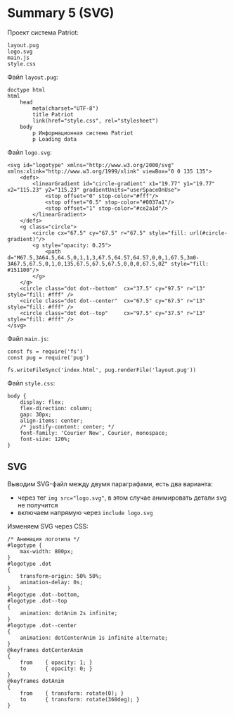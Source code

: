 # Summary 5 (SVG)
Проект система Patriot:

    layout.pug
    logo.svg
    main.js
    style.css

Файл `layout.pug`:

    doctype html
    html
        head
            meta(charset="UTF-8")
            title Patriot
            link(href="style.css", rel="stylesheet")
        body
            p Информационная система Patriot
            p Loading data

Файл `logo.svg`:

    <svg id="logotype" xmlns="http://www.w3.org/2000/svg" xmlns:xlink="http://www.w3.org/1999/xlink" viewBox="0 0 135 135">
        <defs>
            <linearGradient id="circle-gradient" x1="19.77" y1="19.77" x2="115.23" y2="115.23" gradientUnits="userSpaceOnUse">
                <stop offset="0" stop-color="#fff"/>
                <stop offset="0.5" stop-color="#0037a1"/>
                <stop offset="1" stop-color="#ce2a1d"/>
            </linearGradient>
        </defs>
        <g class="circle">
            <circle cx="67.5" cy="67.5" r="67.5" style="fill: url(#circle-gradient)"/>
            <g style="opacity: 0.25">
                <path d="M67.5,3A64.5,64.5,0,1,1,3,67.5,64.57,64.57,0,0,1,67.5,3m0-3A67.5,67.5,0,1,0,135,67.5,67.5,67.5,0,0,0,67.5,0Z" style="fill: #151100"/>
            </g>
        </g>
        <circle class="dot dot--bottom"  cx="37.5" cy="97.5" r="13" style="fill: #fff" />
        <circle class="dot dot--center"  cx="67.5" cy="67.5" r="13" style="fill: #fff" />
        <circle class="dot dot--top"     cx="97.5" cy="37.5" r="13" style="fill: #fff" />
    </svg>

Файл `main.js`:

    const fs = require('fs')
    const pug = require('pug')

    fs.writeFileSync('index.html', pug.renderFile('layout.pug'))

Файл `style.css`:

    body {
        display: flex;
        flex-direction: column;
        gap: 30px;
        align-items: center;
        /* justify-content: center; */
        font-family: 'Courier New', Courier, monospace;
        font-size: 120%;
    }

## SVG
Выводим SVG-файл между двумя параграфами, есть два варианта:
- через тег `img src="logo.svg"`, в этом случае анимировать детали svg не получится
- включаем напрямую через `include logo.svg`

Изменяем SVG через CSS:

    /* Анимация логотипа */
    #logotype {
        max-width: 800px;
    }
    #logotype .dot
    { 
        transform-origin: 50% 50%;
        animation-delay: 0s;
    }
    #logotype .dot--bottom,
    #logotype .dot--top
    {
        animation: dotAnim 2s infinite;
    }
    #logotype .dot--center
    {
        animation: dotCenterAnim 1s infinite alternate;
    }
    @keyframes dotCenterAnim
    {
        from    { opacity: 1; }
        to      { opacity: 0; }
    }
    @keyframes dotAnim
    {
        from    { transform: rotate(0); }
        to      { transform: rotate(360deg); }
    }
